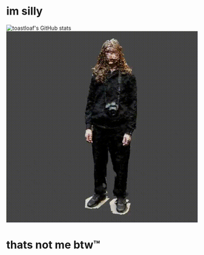 # im silly
![toastloaf's GitHub stats](https://github-readme-stats.vercel.app/api?username=toastloaf&show_icons=true&theme=radical)
![](https://github.com/toastloaf/toastloaf/blob/main/julian.gif)

# thats not me btw™️
